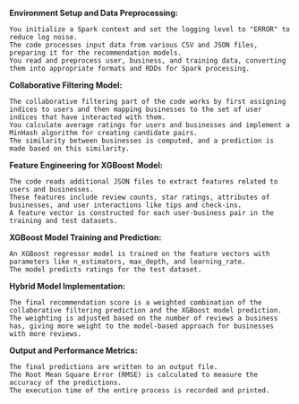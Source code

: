 **Environment Setup and Data Preprocessing:**

    You initialize a Spark context and set the logging level to "ERROR" to reduce log noise.
    The code processes input data from various CSV and JSON files, preparing it for the recommendation models.
    You read and preprocess user, business, and training data, converting them into appropriate formats and RDDs for Spark processing.

**Collaborative Filtering Model:**

    The collaborative filtering part of the code works by first assigning indices to users and then mapping businesses to the set of user indices that have interacted with them.
    You calculate average ratings for users and businesses and implement a MinHash algorithm for creating candidate pairs.
    The similarity between businesses is computed, and a prediction is made based on this similarity.

**Feature Engineering for XGBoost Model:**

    The code reads additional JSON files to extract features related to users and businesses.
    These features include review counts, star ratings, attributes of businesses, and user interactions like tips and check-ins.
    A feature vector is constructed for each user-business pair in the training and test datasets.

**XGBoost Model Training and Prediction:**

    An XGBoost regressor model is trained on the feature vectors with parameters like n_estimators, max_depth, and learning_rate.
    The model predicts ratings for the test dataset.

**Hybrid Model Implementation:**

    The final recommendation score is a weighted combination of the collaborative filtering prediction and the XGBoost model prediction.
    The weighting is adjusted based on the number of reviews a business has, giving more weight to the model-based approach for businesses with more reviews.

**Output and Performance Metrics:**

    The final predictions are written to an output file.
    The Root Mean Square Error (RMSE) is calculated to measure the accuracy of the predictions.
    The execution time of the entire process is recorded and printed.
